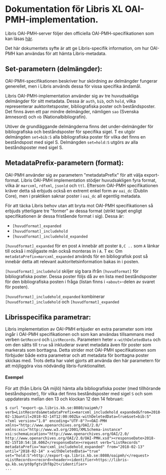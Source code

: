 # Dokumentation för Libris XL OAI-PMH-implementation.

Libris OAI-PMH-server följer den officiella OAI-PMH-specifikationen som kan läsas [här](https://www.openarchives.org/OAI/openarchivesprotocol.html).

Det här dokumentets syfte är att ge Libris-specifik information, om hur OAI-PMH kan användas för att hämta Libris-metadata.

## Set-parametern (delmängder):

OAI-PMH-specifikationen beskriver hur skördning av delmängder fungerar generellet, men i Libris används dessa för vissa specifika ändamål.

Libris OAI-PMH-implementation använder sig av tre huvudsakliga delmängder för sitt metadata. Dessa är `auth`, `bib`, och `hold`, vilka representerar auktoritetsposter, bibliografiska poster och beståndsposter. Det finns även ett par mindre delmängder, nämligen `sao` (Svenska ämnesord) och `nb` (Nationalbibliografin).

Utöver de grundläggande delmängderna finns det under-delmängder för bibliografiska och beståndsposter för specifika sigel.
T ex utgör delmängden `set=bib:S` alla bibliografiska poster för vilka det finns en beståndspost med sigel S.
Delmängden `set=hold:S` utgörs av alla beståndsposter med sigel S.

## MetadataPrefix-parametern (format):

OAI-PMH använder sig av parametern "metadataPrefix" för att välja export-format. Libris OAI-PMH implementation stödjer huvudsakligen fyra format, vilka är `marcxml`, `rdfxml`, `jsonld` och `ttl`. Eftersom OAI-PMH specifikationen kräver detta så erbjuds också en extremt enkel form av `oai_dc` (Dublin Core), men i praktiken saknar poster i `oai_dc` all egentlig metadata.

För att täcka Libris behov utan att bryta mot OAI-PMH specifikationen så erbjuds ytterligare tre "former" av dessa format (strikt taget engligt specifikationen är dessa fristående format i sig).
Dessa är:
* `[huvudformat]_expanded`
* `[huvudformat]_includehold`
* `[huvudformat]_includehold_expanded`

`[huvudformat]_expanded` för en post `A` innebär att poster `B,C ..` som `A` länkar till också i möjligaste mån också monteras in i `A`.
T ex: Om `metadataPrefix=marcxml_expanded` används för en bibliografisk post så innebär detta att relevant auktoritetsinformation bakas in i posten.

`[huvudformat]_includehold` skiljer sig bara ifrån `[huvudformat]` för bibliografiska poster. Dessa poster följs då av en lista med beståndsposter för den bibliografiska posten i fråga (listan finns i `<about>`-delen av svaret för posten).

`[huvudformat]_includehold_expanded` kombinerar `[huvudformat]_includehold` och `[huvudformat]_expanded`

## Librisspecifika parametrar:
Libris implementation av OAI-PMH erbjuder en extra parameter som inte ingår i OAI-PMH specifikationen och som kan användas tillsammans med verben `GetRecord` och `ListRecords`. Parametern heter `x-withDeletedData` och om den sätts till `true` så inkluderar svaret metadata även för poster som markerats som borttagna. Detta strider mot OAI-PMH specifikationen som förbjuder både extra parametrar och att metadata för borttagna poster skickas med. Trots detta har valet gjorts att använda den här parametern för att möjliggöra viss nödvändig libris-funktionalitet.

#### Exempel
För att (från Libris QA mijlö) hämta alla bibliografiska poster (med tillhörande beståndsposter), för vilka det finns beståndsposter med sigel `S` och som uppdaterats mellan den 13 och klockan 12 den 14 februari:

```
$ curl "export-qa.libris.kb.se:8080/oaipmh/?verb=ListRecords&metadataPrefix=marcxml_includehold_expanded&from=2018-02-13&until=2018-02-14T12:00:00Z&x-withDeletedData=true&set=bib:S"
<?xml version="1.0" encoding="UTF-8"?><OAI-PMH xmlns="http://www.openarchives.org/OAI/2.0/" xmlns:xsi="http://www.w3.org/2001/XMLSchema-instance" xsi:schemaLocation="http://www.openarchives.org/OAI/2.0/ http://www.openarchives.org/OAI/2.0/OAI-PMH.xsd"><responseDate>2018-02-15T10:54:18.606Z</responseDate><request verb="ListRecords" metadataPrefix="marcxml_includehold_expanded" from="2018-02-13" until="2018-02-14" x-withDeletedData="true" set="hold:S">http://export-qa.libris.kb.se:8080/oaipmh/</request><ListRecords><record><header><identifier>https://libris-qa.kb.se/pt0pfgtv1hf8p2t</identifier>
...
```
